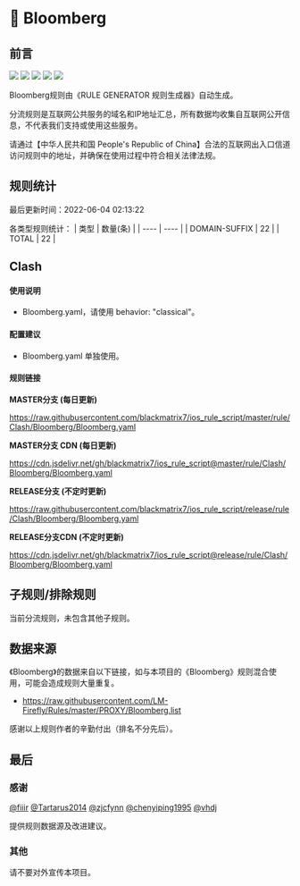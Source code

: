 # 🧸 Bloomberg

## 前言

![](https://shields.io/badge/-移除重复规则-ff69b4) ![](https://shields.io/badge/-DOMAIN与DOMAIN--SUFFIX合并-green) ![](https://shields.io/badge/-DOMAIN--SUFFIX间合并-critical) ![](https://shields.io/badge/-DOMAIN--SUFFIX与DOMAIN--KEYWORD合并-blue) ![](https://shields.io/badge/-IP--CIDR(6)合并-blueviolet) 

Bloomberg规则由《RULE GENERATOR 规则生成器》自动生成。

分流规则是互联网公共服务的域名和IP地址汇总，所有数据均收集自互联网公开信息，不代表我们支持或使用这些服务。

请通过【中华人民共和国 People's Republic of China】合法的互联网出入口信道访问规则中的地址，并确保在使用过程中符合相关法律法规。

## 规则统计

最后更新时间：2022-06-04 02:13:22

各类型规则统计：
| 类型 | 数量(条)  | 
| ---- | ----  |
| DOMAIN-SUFFIX | 22  | 
| TOTAL | 22  | 


## Clash 

#### 使用说明
- Bloomberg.yaml，请使用 behavior: "classical"。

#### 配置建议
- Bloomberg.yaml 单独使用。

#### 规则链接
**MASTER分支 (每日更新)**

https://raw.githubusercontent.com/blackmatrix7/ios_rule_script/master/rule/Clash/Bloomberg/Bloomberg.yaml

**MASTER分支 CDN (每日更新)**

https://cdn.jsdelivr.net/gh/blackmatrix7/ios_rule_script@master/rule/Clash/Bloomberg/Bloomberg.yaml

**RELEASE分支 (不定时更新)**

https://raw.githubusercontent.com/blackmatrix7/ios_rule_script/release/rule/Clash/Bloomberg/Bloomberg.yaml

**RELEASE分支CDN (不定时更新)**

https://cdn.jsdelivr.net/gh/blackmatrix7/ios_rule_script@release/rule/Clash/Bloomberg/Bloomberg.yaml

## 子规则/排除规则


当前分流规则，未包含其他子规则。

## 数据来源

《Bloomberg》的数据来自以下链接，如与本项目的《Bloomberg》规则混合使用，可能会造成规则大量重复。

- https://raw.githubusercontent.com/LM-Firefly/Rules/master/PROXY/Bloomberg.list


感谢以上规则作者的辛勤付出（排名不分先后）。

## 最后

### 感谢

[@fiiir](https://github.com/fiiir) [@Tartarus2014](https://github.com/Tartarus2014) [@zjcfynn](https://github.com/zjcfynn) [@chenyiping1995](https://github.com/chenyiping1995) [@vhdj](https://github.com/vhdj)

提供规则数据源及改进建议。

### 其他

请不要对外宣传本项目。